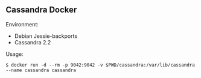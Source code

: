 ## Cassandra Docker

Environment:

- Debian Jessie-backports
- Cassandra 2.2

Usage:
```
$ docker run -d --rm -p 9042:9042 -v $PWD/cassandra:/var/lib/cassandra --name cassandra cassandra
```

